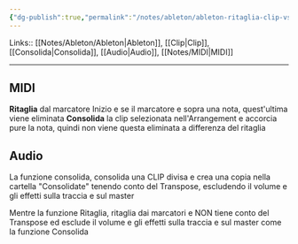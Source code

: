 ```yaml
---
{"dg-publish":true,"permalink":"/notes/ableton/ableton-ritaglia-clip-vs-consolida-audio-and-midi/"}
---
```


Links:: [[Notes/Ableton/Ableton\|Ableton]], [[Clip\|Clip]], [[Consolida\|Consolida]], [[Audio\|Audio]], [[Notes/MIDI\|MIDI]]

---

## MIDI

**Ritaglia** dal marcatore Inizio e se il marcatore e sopra una nota, quest'ultima viene eliminata
**Consolida** la clip selezionata nell'Arrangement e accorcia pure la nota, quindi non viene questa eliminata a differenza del ritaglia

## Audio

La funzione consolida, consolida una CLIP divisa e crea una copia nella cartella "Consolidate" tenendo conto del Transpose, escludendo il volume e gli effetti sulla traccia e sul master

Mentre la funzione Ritaglia, ritaglia dai marcatori e NON tiene conto del Transpose ed esclude il volume e gli effetti sulla traccia e sul master come la funzione Consolida


